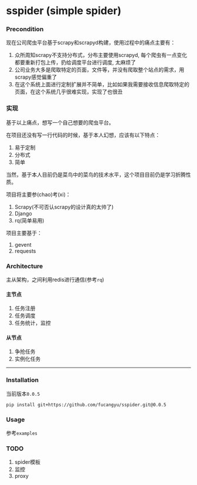 # sspider (simple spider)

### Precondition

现在公司爬虫平台基于scrapy和scrapyd构建，使用过程中的痛点主要有：

1. 众所周知scrapy不支持分布式，分布主要使用scrapyd, 每个爬虫有一点变化都要重新打包上传，扔给调度平台进行调度, 太麻烦了
2. 公司业务大多是爬取特定的页面，文件等，并没有爬取整个站点的需求，用scrapy感觉偏重了
3. 在这个系统上面进行定制扩展并不简单，比如如果我需要接收信息爬取特定的页面，在这个系统几乎很难实现，实现了也很丑

### 实现

基于以上痛点，想写一个自己想要的爬虫平台。

在项目还没有写一行代码的时候，基于本人幻想，应该有以下特点：

1. 易于定制
2. 分布式
3. 简单

当然，基于本人目前仍是菜鸟中的菜鸟的技术水平，这个项目目前仍是学习折腾性质。

项目将主要参(chao)考(xi)：

1. Scrapy(不可否认scrapy的设计真的太帅了)
2. Django
3. rq(简单易用)

项目主要基于：

1. gevent
2. requests

### Architecture

主从架构，之间利用redis进行通信(参考`rq`)

#### 主节点

1. 任务注册
2. 任务调度
3. 任务统计，监控

#### 从节点

1. 争抢任务
2. 实例化任务

---

### Installation

当前版本`0.0.5`

```
pip install git+https://github.com/fucangyu/sspider.git@0.0.5
```

### Usage

参考`examples`

### TODO

1. spider模板
2. 监控
3. proxy

